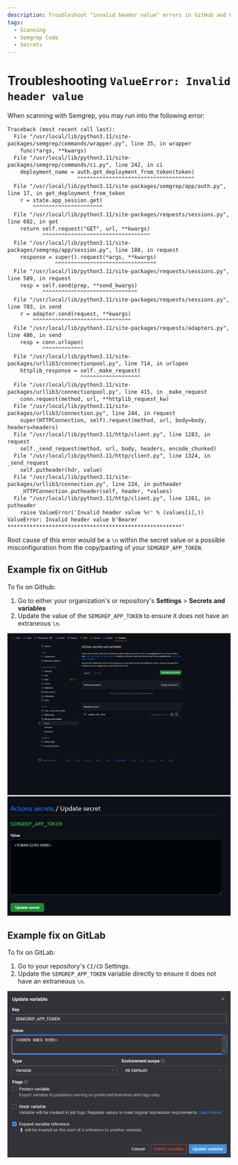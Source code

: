 ```yaml
---
description: Troubleshoot "invalid header value" errors in GitHub and Gitlab
tags:
  - Scanning
  - Semgrep Code
  - Secrets
---
```


# Troubleshooting `ValueError: Invalid header value`

When scanning with Semgrep, you may run into the following error:

```Invalid header value b'Bearer *******************************************************'
Traceback (most recent call last):
  File "/usr/local/lib/python3.11/site-packages/semgrep/commands/wrapper.py", line 35, in wrapper
    func(*args, **kwargs)
  File "/usr/local/lib/python3.11/site-packages/semgrep/commands/ci.py", line 242, in ci
    deployment_name = auth.get_deployment_from_token(token)
                      ^^^^^^^^^^^^^^^^^^^^^^^^^^^^^^^^^^^^^
  File "/usr/local/lib/python3.11/site-packages/semgrep/app/auth.py", line 17, in get_deployment_from_token
    r = state.app_session.get(
        ^^^^^^^^^^^^^^^^^^^^^^
  File "/usr/local/lib/python3.11/site-packages/requests/sessions.py", line 602, in get
    return self.request("GET", url, **kwargs)
           ^^^^^^^^^^^^^^^^^^^^^^^^^^^^^^^^^^
  File "/usr/local/lib/python3.11/site-packages/semgrep/app/session.py", line 188, in request
    response = super().request(*args, **kwargs)
               ^^^^^^^^^^^^^^^^^^^^^^^^^^^^^^^^
  File "/usr/local/lib/python3.11/site-packages/requests/sessions.py", line 589, in request
    resp = self.send(prep, **send_kwargs)
           ^^^^^^^^^^^^^^^^^^^^^^^^^^^^^^
  File "/usr/local/lib/python3.11/site-packages/requests/sessions.py", line 703, in send
    r = adapter.send(request, **kwargs)
        ^^^^^^^^^^^^^^^^^^^^^^^^^^^^^^^
  File "/usr/local/lib/python3.11/site-packages/requests/adapters.py", line 486, in send
    resp = conn.urlopen(
           ^^^^^^^^^^^^^
  File "/usr/local/lib/python3.11/site-packages/urllib3/connectionpool.py", line 714, in urlopen
    httplib_response = self._make_request(
                       ^^^^^^^^^^^^^^^^^^^
  File "/usr/local/lib/python3.11/site-packages/urllib3/connectionpool.py", line 415, in _make_request
    conn.request(method, url, **httplib_request_kw)
  File "/usr/local/lib/python3.11/site-packages/urllib3/connection.py", line 244, in request
    super(HTTPConnection, self).request(method, url, body=body, headers=headers)
  File "/usr/local/lib/python3.11/http/client.py", line 1283, in request
    self._send_request(method, url, body, headers, encode_chunked)
  File "/usr/local/lib/python3.11/http/client.py", line 1324, in _send_request
    self.putheader(hdr, value)
  File "/usr/local/lib/python3.11/site-packages/urllib3/connection.py", line 224, in putheader
    _HTTPConnection.putheader(self, header, *values)
  File "/usr/local/lib/python3.11/http/client.py", line 1261, in putheader
    raise ValueError('Invalid header value %r' % (values[i],))
ValueError: Invalid header value b'Bearer *******************************************************' 
```

Root cause of this error would be a `\n` within the secret value or a possible misconfiguration from the copy/pasting of your `SEMGREP_APP_TOKEN`.

## Example fix on GitHub

To fix on Github:

1. Go to either your organization's or repository's **Settings** > **Secrets and variables** 
2. Update the value of the `SEMGREP_APP_TOKEN` to ensure it does not have an extraneous `\n`.

![Secrets and variables section in Settings](/static/img/kb/github-secrets.png)
![Updating Github Secret](/static/img/kb/github-update-value.png)

## Example fix on GitLab

To fix on GitLab:
1. Go to your repository's `CI/CD` Settings.
2. Update the `SEMGREP_APP_TOKEN` variable directly to ensure it does not have an extraneous `\n`.

![Updating Gitlab Variable](/static/img/kb/gitlab-update-value.png)
